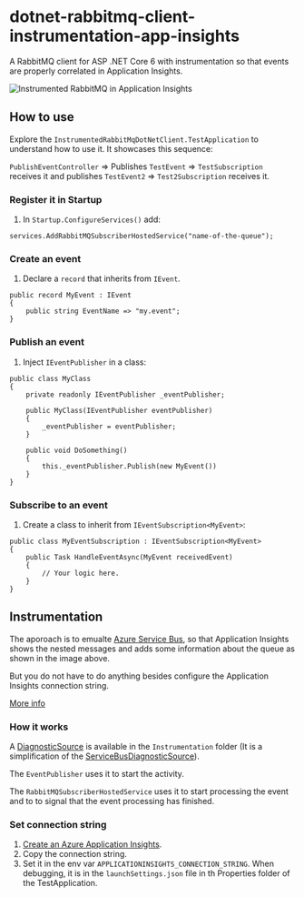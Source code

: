 # dotnet-rabbitmq-client-instrumentation-app-insights
A RabbitMQ client for ASP .NET Core 6 with instrumentation so that events are properly correlated in Application Insights.

![Instrumented RabbitMQ in Application Insights](https://i.imgur.com/yhpa2DR.png)

## How to use
Explore the `InstrumentedRabbitMqDotNetClient.TestApplication` to understand how to use it. It showcases this sequence:

`PublishEventController` => Publishes `TestEvent` => `TestSubscription` receives it and publishes `TestEvent2` => `Test2Subscription` receives it.

### Register it in Startup
1. In `Startup.ConfigureServices()` add:
```
services.AddRabbitMQSubscriberHostedService("name-of-the-queue");
```

### Create an event
1. Declare a `record` that inherits from `IEvent`.
```
public record MyEvent : IEvent
{
    public string EventName => "my.event";
}
```
### Publish an event
1. Inject `IEventPublisher` in a class:
```
public class MyClass
{
    private readonly IEventPublisher _eventPublisher;

    public MyClass(IEventPublisher eventPublisher)
    {
        _eventPublisher = eventPublisher;
    }

    public void DoSomething()
    {
        this._eventPublisher.Publish(new MyEvent())
    }
}
```

### Subscribe to an event
1. Create a class to inherit from `IEventSubscription<MyEvent>`:
```
public class MyEventSubscription : IEventSubscription<MyEvent>
{
    public Task HandleEventAsync(MyEvent receivedEvent)
    {
        // Your logic here.
    }
}
```

## Instrumentation
The aporoach is to emualte [Azure Service Bus](https://github.com/Azure/azure-sdk-for-net/tree/main/sdk/servicebus/Microsoft.Azure.ServiceBus/src), so that Application Insights shows the nested messages and adds some information about the queue as shown in the image above.

But you do not have to do anything besides configure the Application Insights connection string.

[More info](https://docs.microsoft.com/en-us/azure/azure-monitor/app/custom-operations-tracking)

### How it works
A [DiagnosticSource](https://github.com/dotnet/runtime/blob/main/src/libraries/System.Diagnostics.DiagnosticSource/src/DiagnosticSourceUsersGuide.md) is available in the `Instrumentation` folder (It is a simplification of the [ServiceBusDiagnosticSource](https://github.com/Azure/azure-sdk-for-net/blob/main/sdk/servicebus/Microsoft.Azure.ServiceBus/src/ServiceBusDiagnosticsSource.cs)).

The `EventPublisher` uses it to start the activity.

The `RabbitMQSubscriberHostedService` uses it to start processing the event and to to signal that the event processing has finished.

### Set connection string
1. [Create an Azure Application Insights](https://docs.microsoft.com/en-us/azure/azure-monitor/app/create-new-resource).
2. Copy the connection string.
3. Set it in the env var `APPLICATIONINSIGHTS_CONNECTION_STRING`. When debugging, it is in the `launchSettings.json` file in th Properties folder of the TestApplication.